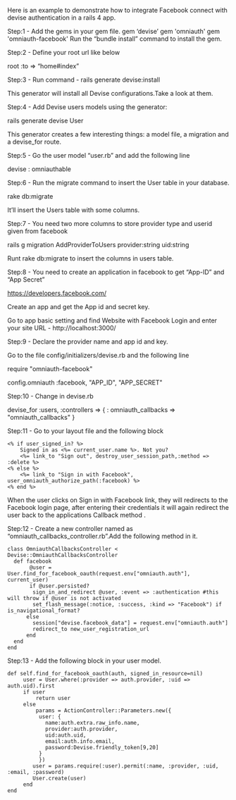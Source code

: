 Here is an example to demonstrate how to integrate Facebook connect with devise authentication in a rails 4 app.

Step:1 - Add the gems in your gem file.
gem ‘devise’
gem 'omniauth'
gem 'omniauth-facebook' 
Run the “bundle install” command to install the gem.

Step:2 - Define your root url like below

root :to => “home#index”

Step:3 - Run command - rails generate devise:install

This generator will install all Devise configurations.Take a look at them.

Step:4 - Add Devise users models using the generator:

rails generate devise User

This generator creates a few interesting things: a model file, a migration and a devise_for route.

Step:5 - Go the user model “user.rb” and add the following line

devise : omniauthable

Step:6 - Run the migrate command to insert the User table in your database.

rake db:migrate

It’ll insert the Users table with some columns.

Step:7 - You need two more columns to store provider type and userid given from facebook

rails g migration AddProviderToUsers provider:string uid:string

Runt rake db:migrate to insert the columns in users table.

Step:8 - You need to create an application in facebook to get “App-ID” and “App Secret”

https://developers.facebook.com/

Create an app and get the App id and secret key.

Go to app basic setting and find Website with Facebook Login and enter your site URL -  http://localhost:3000/

Step:9 - Declare the provider name and app id and key.

Go to the file config/initializers/devise.rb and the following line

require "omniauth-facebook"

config.omniauth :facebook, "APP_ID", "APP_SECRET"

Step:10 - Change in devise.rb

devise_for :users, :controllers => { : omniauth_callbacks => "omniauth_callbacks" }

Step:11 - Go to your layout file and the following block
```
<% if user_signed_in? %>
    Signed in as <%= current_user.name %>. Not you?
    <%= link_to "Sign out", destroy_user_session_path,:method => :delete %>
<% else %>
    <%= link_to "Sign in with Facebook", user_omniauth_authorize_path(:facebook) %>
<% end %>
```
When the user clicks on Sign in with Facebook link, they will redirects to the Facebook login page, after entering their credentials it will again redirect the user back to the applications Callback method .

Step:12 - Create a new controller named as “omniauth_callbacks_controller.rb”.Add the following method in it.
```
class OmniauthCallbacksController < Devise::OmniauthCallbacksController   
  def facebook     
       @user = User.find_for_facebook_oauth(request.env["omniauth.auth"], current_user)      
       if @user.persisted?       
        sign_in_and_redirect @user, :event => :authentication #this will throw if @user is not activated
        set_flash_message(:notice, :success, :kind => "Facebook") if is_navigational_format?
      else
        session["devise.facebook_data"] = request.env["omniauth.auth"]
        redirect_to new_user_registration_url
      end
  end
end
```

Step:13 - Add the following block in your user model.
```
def self.find_for_facebook_oauth(auth, signed_in_resource=nil)
     user = User.where(:provider => auth.provider, :uid => auth.uid).first
     if user
         return user
     else
         params = ActionController::Parameters.new({
          user: {
            name:auth.extra.raw_info.name,
            provider:auth.provider,
            uid:auth.uid,
            email:auth.info.email,
            password:Devise.friendly_token[9,20]
          }
          })
        user = params.require(:user).permit(:name, :provider, :uid, :email, :password)
        User.create(user)
     end
end
```
